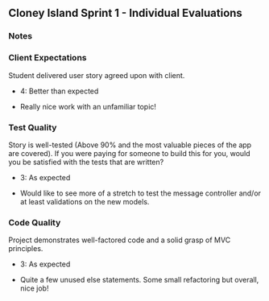 ## Cloney Island Sprint 1 - Individual Evaluations

### Notes

### Client Expectations

Student delivered user story agreed upon with client.

- 4: Better than expected

* Really nice work with an unfamiliar topic!

### Test Quality

Story is well-tested (Above 90% and the most valuable pieces of the app are covered). If you were paying for someone to build this for you, would you be satisfied with the tests that are written?

- 3: As expected

* Would like to see more of a stretch to test the message controller and/or at least validations on the new models.

### Code Quality

Project demonstrates well-factored code and a solid grasp of MVC principles.

- 3: As expected

* Quite a few unused else statements. Some small refactoring but overall, nice job!
